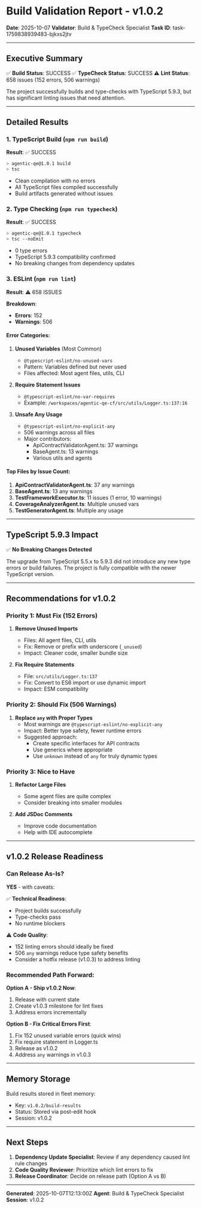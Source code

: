 # Build Validation Report - v1.0.2

**Date**: 2025-10-07
**Validator**: Build & TypeCheck Specialist
**Task ID**: task-1759838939483-bjkxs2jtv

---

## Executive Summary

✅ **Build Status**: SUCCESS
✅ **TypeCheck Status**: SUCCESS
⚠️ **Lint Status**: 658 issues (152 errors, 506 warnings)

The project successfully builds and type-checks with TypeScript 5.9.3, but has significant linting issues that need attention.

---

## Detailed Results

### 1. TypeScript Build (`npm run build`)

**Result**: ✅ SUCCESS

```bash
> agentic-qe@1.0.1 build
> tsc
```

- Clean compilation with no errors
- All TypeScript files compiled successfully
- Build artifacts generated without issues

### 2. Type Checking (`npm run typecheck`)

**Result**: ✅ SUCCESS

```bash
> agentic-qe@1.0.1 typecheck
> tsc --noEmit
```

- 0 type errors
- TypeScript 5.9.3 compatibility confirmed
- No breaking changes from dependency updates

### 3. ESLint (`npm run lint`)

**Result**: ⚠️ 658 ISSUES

**Breakdown**:
- **Errors**: 152
- **Warnings**: 506

#### Error Categories:

1. **Unused Variables** (Most Common)
   - `@typescript-eslint/no-unused-vars`
   - Pattern: Variables defined but never used
   - Files affected: Most agent files, utils, CLI

2. **Require Statement Issues**
   - `@typescript-eslint/no-var-requires`
   - Example: `/workspaces/agentic-qe-cf/src/utils/Logger.ts:137:16`

3. **Unsafe Any Usage**
   - `@typescript-eslint/no-explicit-any`
   - 506 warnings across all files
   - Major contributors:
     - ApiContractValidatorAgent.ts: 37 warnings
     - BaseAgent.ts: 13 warnings
     - Various utils and agents

#### Top Files by Issue Count:

1. **ApiContractValidatorAgent.ts**: 37 any warnings
2. **BaseAgent.ts**: 13 any warnings
3. **TestFrameworkExecutor.ts**: 11 issues (1 error, 10 warnings)
4. **CoverageAnalyzerAgent.ts**: Multiple unused vars
5. **TestGeneratorAgent.ts**: Multiple any usage

---

## TypeScript 5.9.3 Impact

✅ **No Breaking Changes Detected**

The upgrade from TypeScript 5.5.x to 5.9.3 did not introduce any new type errors or build failures. The project is fully compatible with the newer TypeScript version.

---

## Recommendations for v1.0.2

### Priority 1: Must Fix (152 Errors)

1. **Remove Unused Imports**
   - Files: All agent files, CLI, utils
   - Fix: Remove or prefix with underscore (`_unused`)
   - Impact: Cleaner code, smaller bundle size

2. **Fix Require Statements**
   - File: `src/utils/Logger.ts:137`
   - Fix: Convert to ES6 import or use dynamic import
   - Impact: ESM compatibility

### Priority 2: Should Fix (506 Warnings)

1. **Replace `any` with Proper Types**
   - Most warnings are `@typescript-eslint/no-explicit-any`
   - Impact: Better type safety, fewer runtime errors
   - Suggested approach:
     - Create specific interfaces for API contracts
     - Use generics where appropriate
     - Use `unknown` instead of `any` for truly dynamic types

### Priority 3: Nice to Have

1. **Refactor Large Files**
   - Some agent files are quite complex
   - Consider breaking into smaller modules

2. **Add JSDoc Comments**
   - Improve code documentation
   - Help with IDE autocomplete

---

## v1.0.2 Release Readiness

### Can Release As-Is?

**YES** - with caveats:

✅ **Technical Readiness**:
- Project builds successfully
- Type-checks pass
- No runtime blockers

⚠️ **Code Quality**:
- 152 linting errors should ideally be fixed
- 506 `any` warnings reduce type safety benefits
- Consider a hotfix release (v1.0.3) to address linting

### Recommended Path Forward:

**Option A - Ship v1.0.2 Now**:
1. Release with current state
2. Create v1.0.3 milestone for lint fixes
3. Address errors incrementally

**Option B - Fix Critical Errors First**:
1. Fix 152 unused variable errors (quick wins)
2. Fix require statement in Logger.ts
3. Release as v1.0.2
4. Address `any` warnings in v1.0.3

---

## Memory Storage

Build results stored in fleet memory:
- Key: `v1.0.2/build-results`
- Status: Stored via post-edit hook
- Session: v1.0.2

---

## Next Steps

1. **Dependency Update Specialist**: Review if any dependency caused lint rule changes
2. **Code Quality Reviewer**: Prioritize which lint errors to fix
3. **Release Coordinator**: Decide on release path (Option A vs B)

---

**Generated**: 2025-10-07T12:13:00Z
**Agent**: Build & TypeCheck Specialist
**Session**: v1.0.2
